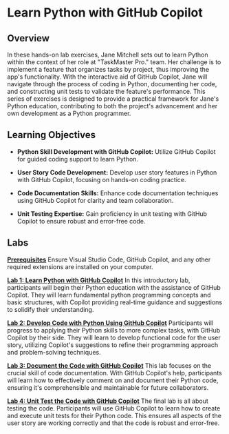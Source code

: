 # Learn Python with GitHub Copilot

## Overview

In these hands-on lab exercises, Jane Mitchell sets out to learn Python within the context of her role at "TaskMaster Pro." team. Her challenge is to implement a feature that organizes tasks by project, thus improving the app's functionality. With the interactive aid of GitHub Copilot, Jane will navigate through the process of coding in Python, documenting her code, and constructing unit tests to validate the feature's performance. This series of exercises is designed to provide a practical framework for Jane's Python education, contributing to both the project's advancement and her own development as a Python programmer.

## Learning Objectives

- **Python Skill Development with GitHub Copilot:** Utilize GitHub Copilot for guided coding support to learn Python.

- **User Story Code Development:** Develop user story features in Python with GitHub Copilot, focusing on hands-on coding practice.

- **Code Documentation Skills:** Enhance code documentation techniques using GitHub Copilot for clarity and team collaboration.

- **Unit Testing Expertise:** Gain proficiency in unit testing with GitHub Copilot to ensure robust and error-free code.

## Labs
**[Prerequisites](/learn-python-with-copilot/3.%20Prerequisites.md)**
Ensure Visual Studio  Code, GitHub Copilot, and any other required extensions are installed on your computer.

**[Lab 1: Learn Python with GitHub Copilot](/GitHub-Copilot-Labs/Learning-Relevant-Python-Concepts)**
In this introductory lab, participants will begin their Python education with the assistance of GitHub Copilot. They will learn fundamental python programming concepts and basic structures, with Copilot providing real-time guidance and suggestions to solidify their understanding.

**[Lab 2: Develop Code with Python Using GitHub Copilot](/GitHub-Copilot-Labs/Develop-the-Project-Class)**
Participants will progress to applying their Python skills to more complex tasks, with GitHub Copilot by their side. They will learn to develop functional code for the user story, utilizing Copilot's suggestions to refine their programming approach and problem-solving techniques.

**[Lab 3: Document the Code with GitHub Copilot](/GitHub-Copilot-Labs/Documentation-Lab)**
This lab focuses on the crucial skill of code documentation. With GitHub Copilot's help, participants will learn how to effectively comment on and document their Python code, ensuring it's comprehensible and maintainable for future collaborators.

**[Lab 4: Unit Test the Code with GitHub Copilot](/GitHub-Copilot-Labs/Unit-Test-Lab)**
The final lab is all about testing the code. Participants will use GitHub Copilot to learn how to create and execute unit tests for their Python code. This ensures all aspects of the user story are working correctly and that the code is robust and error-free.

